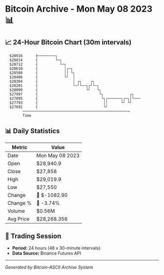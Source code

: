 # Bitcoin Archive - Mon May 08 2023 📊

## 📈 24-Hour Bitcoin Chart (30m intervals)

```
  $28916      ┼────────┐                                       
  $28814      ┤        └─┐                                     
  $28712      ┤          └─┐                                   
  $28610      ┤            │┌─┐                                
  $28508      ┤            ││ └┐                               
  $28406      ┤            └┘  │                               
  $28304      ┤                │ ┌┐    ┌┐                      
  $28201      ┤                └─┘└──┐┌┘└─┐                    
  $28099      ┤                      └┘   └┐                   
  $27997      ┤                            └┐            ┌┐    
  $27895      ┤                             └┐┌──────┐┌─┐│└─── 
  $27793      ┤                              ││      └┘ └┘     
  $27691      ┤                              └┘                
        ────────────────────────────────────────────────→
        Time
```

## 📊 Daily Statistics

| Metric | Value |
|--------|-------|
| Date | Mon May 08 2023 |
| Open | $28,940.9 |
| Close | $27,858 |
| High | $29,019.9 |
| Low | $27,550 |
| Change | 🔴 $-1082.90 |
| Change % | 🔴 -3.74% |
| Volume | $0.56M |
| Avg Price | $28,268.356 |

## 📅 Trading Session

- **Period:** 24 hours (48 x 30-minute intervals)
- **Data Source:** Binance Futures API

---
*Generated by Bitcoin-ASCII Archive System*
